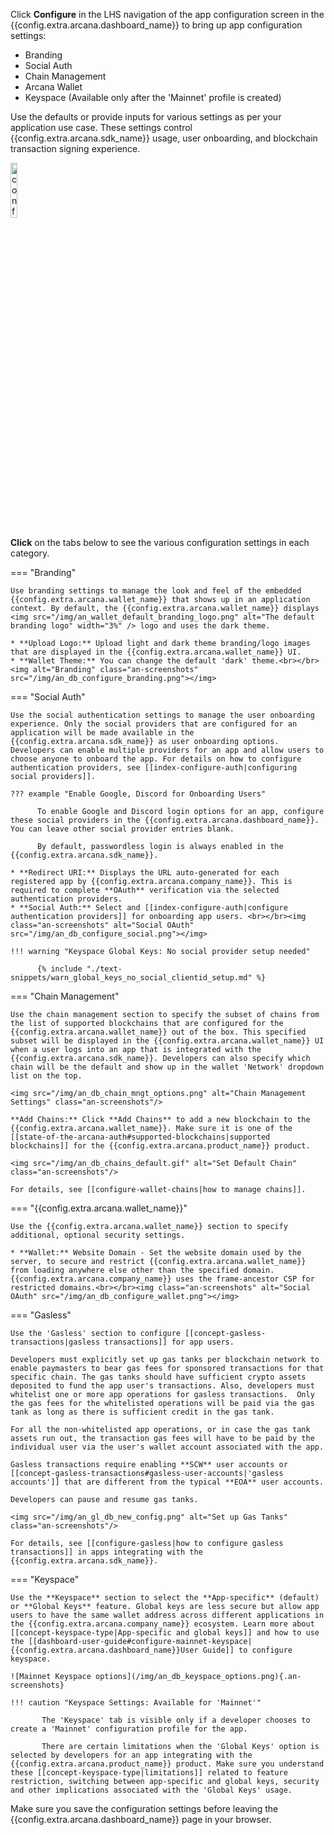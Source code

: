 Click **Configure** in the LHS navigation of the app configuration screen in the {{config.extra.arcana.dashboard_name}} to bring up app configuration settings:

* Branding
* Social Auth 
* Chain Management
* Arcana Wallet
* Keyspace (Available only after the 'Mainnet' profile is created)

Use the defaults or provide inputs for various settings as per your application use case. These settings control {{config.extra.arcana.sdk_name}} usage, user onboarding, and blockchain transaction signing experience.

<img class="an-screenshots-noeffects" src="/img/an_db_configure_details.png" alt="config details" width="15%"/>

**Click** on the tabs below to see the various configuration settings in each category.

=== "Branding"

    Use branding settings to manage the look and feel of the embedded {{config.extra.arcana.wallet_name}} that shows up in an application context. By default, the {{config.extra.arcana.wallet_name}} displays <img src="/img/an_wallet_default_branding_logo.png" alt="The default branding logo" width="3%" /> logo and uses the dark theme.

    * **Upload Logo:** Upload light and dark theme branding/logo images that are displayed in the {{config.extra.arcana.wallet_name}} UI.
    * **Wallet Theme:** You can change the default 'dark' theme.<br></br><img alt="Branding" class="an-screenshots" src="/img/an_db_configure_branding.png"></img>

=== "Social Auth"

    Use the social authentication settings to manage the user onboarding experience. Only the social providers that are configured for an application will be made available in the {{config.extra.arcana.sdk_name}} as user onboarding options. Developers can enable multiple providers for an app and allow users to choose anyone to onboard the app. For details on how to configure authentication providers, see [[index-configure-auth|configuring social providers]].

    ??? example "Enable Google, Discord for Onboarding Users"
    
          To enable Google and Discord login options for an app, configure these social providers in the {{config.extra.arcana.dashboard_name}}.  You can leave other social provider entries blank.

          By default, passwordless login is always enabled in the {{config.extra.arcana.sdk_name}}.
    
    * **Redirect URI:** Displays the URL auto-generated for each registered app by {{config.extra.arcana.company_name}}. This is required to complete **OAuth** verification via the selected authentication providers.
    * **Social Auth:** Select and [[index-configure-auth|configure authentication providers]] for onboarding app users. <br></br><img class="an-screenshots" alt="Social OAuth" src="/img/an_db_configure_social.png"></img>

    !!! warning "Keyspace Global Keys: No social provider setup needed"

          {% include "./text-snippets/warn_global_keys_no_social_clientid_setup.md" %}

=== "Chain Management"

    Use the chain management section to specify the subset of chains from the list of supported blockchains that are configured for the {{config.extra.arcana.wallet_name}} out of the box. This specified subset will be displayed in the {{config.extra.arcana.wallet_name}} UI when a user logs into an app that is integrated with the {{config.extra.arcana.sdk_name}}. Developers can also specify which chain will be the default and show up in the wallet 'Network' dropdown list on the top.

    <img src="/img/an_db_chain_mngt_options.png" alt="Chain Management Settings" class="an-screenshots"/>

    **Add Chains:** Click **Add Chains** to add a new blockchain to the {{config.extra.arcana.wallet_name}}. Make sure it is one of the [[state-of-the-arcana-auth#supported-blockchains|supported blockchains]] for the {{config.extra.arcana.product_name}} product.

    <img src="/img/an_db_chains_default.gif" alt="Set Default Chain" class="an-screenshots"/>

    For details, see [[configure-wallet-chains|how to manage chains]].

=== "{{config.extra.arcana.wallet_name}}"

    Use the {{config.extra.arcana.wallet_name}} section to specify additional, optional security settings.

    * **Wallet:** Website Domain - Set the website domain used by the server, to secure and restrict {{config.extra.arcana.wallet_name}} from loading anywhere else other than the specified domain. {{config.extra.arcana.company_name}} uses the frame-ancestor CSP for restricted domains.<br></br><img class="an-screenshots" alt="Social OAuth" src="/img/an_db_configure_wallet.png"></img>

=== "Gasless"

    Use the 'Gasless' section to configure [[concept-gasless-transactions|gasless transactions]] for app users.  
    
    Developers must explicitly set up gas tanks per blockchain network to enable paymasters to bear gas fees for sponsored transactions for that specific chain. The gas tanks should have sufficient crypto assets deposited to fund the app user's transactions. Also, developers must whitelist one or more app operations for gasless transactions.  Only the gas fees for the whitelisted operations will be paid via the gas tank as long as there is sufficient credit in the gas tank. 
    
    For all the non-whitelisted app operations, or in case the gas tank assets run out, the transaction gas fees will have to be paid by the individual user via the user's wallet account associated with the app. 

    Gasless transactions require enabling **SCW** user accounts or [[concept-gasless-transactions#gasless-user-accounts|'gasless accounts']] that are different from the typical **EOA** user accounts.

    Developers can pause and resume gas tanks.

    <img src="/img/an_gl_db_new_config.png" alt="Set up Gas Tanks" class="an-screenshots"/>

    For details, see [[configure-gasless|how to configure gasless transactions]] in apps integrating with the {{config.extra.arcana.sdk_name}}.

=== "Keyspace"

    Use the **Keyspace** section to select the **App-specific** (default) or **Global Keys** feature. Global keys are less secure but allow app users to have the same wallet address across different applications in the {{config.extra.arcana.company_name}} ecosystem. Learn more about [[concept-keyspace-type|App-specific and global keys]] and how to use the [[dashboard-user-guide#configure-mainnet-keyspace|{{config.extra.arcana.dashboard_name}}User Guide]] to configure keyspace.

    ![Mainnet Keyspace options](/img/an_db_keyspace_options.png){.an-screenshots}

    !!! caution "Keyspace Settings: Available for 'Mainnet'"

           The 'Keyspace' tab is visible only if a developer chooses to create a 'Mainnet' configuration profile for the app. 

           There are certain limitations when the 'Global Keys' option is selected by developers for an app integrating with the {{config.extra.arcana.product_name}} product. Make sure you understand these [[concept-keyspace-type|limitations]] related to feature restriction, switching between app-specific and global keys, security and other implications associated with the 'Global Keys' usage. 

Make sure you save the configuration settings before leaving the {{config.extra.arcana.dashboard_name}} page in your browser.
